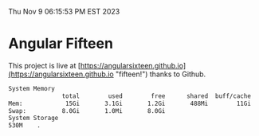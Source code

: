 Thu Nov  9 06:15:53 PM EST 2023

# Angular Fifteen


This project is live at [https://angularsixteen.github.io](https://angularsixteen.github.io "fifteen!") thanks to Github.

```bash
System Memory
               total        used        free      shared  buff/cache   available
Mem:            15Gi       3.1Gi       1.2Gi       488Mi        11Gi        12Gi
Swap:          8.0Gi       1.0Mi       8.0Gi
System Storage
530M	.
